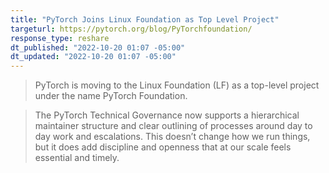 ```yaml
---
title: "PyTorch Joins Linux Foundation as Top Level Project"
targeturl: https://pytorch.org/blog/PyTorchfoundation/
response_type: reshare
dt_published: "2022-10-20 01:07 -05:00"
dt_updated: "2022-10-20 01:07 -05:00"
---
```


> PyTorch is moving to the Linux Foundation (LF) as a top-level project under the name PyTorch Foundation. 

> The PyTorch Technical Governance now supports a hierarchical maintainer structure and clear outlining of processes around day to day work and escalations. This doesn’t change how we run things, but it does add discipline and openness that at our scale feels essential and timely.